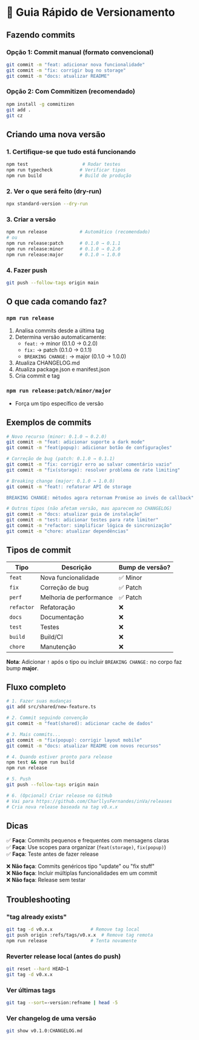 # 🚀 Guia Rápido de Versionamento

## Fazendo commits

### Opção 1: Commit manual (formato convencional)

```bash
git commit -m "feat: adicionar nova funcionalidade"
git commit -m "fix: corrigir bug no storage"
git commit -m "docs: atualizar README"
```

### Opção 2: Com Commitizen (recomendado)

```bash
npm install -g commitizen
git add .
git cz
```

## Criando uma nova versão

### 1. Certifique-se que tudo está funcionando

```bash
npm test                    # Rodar testes
npm run typecheck          # Verificar tipos
npm run build              # Build de produção
```

### 2. Ver o que será feito (dry-run)

```bash
npx standard-version --dry-run
```

### 3. Criar a versão

```bash
npm run release            # Automático (recomendado)
# ou
npm run release:patch      # 0.1.0 → 0.1.1
npm run release:minor      # 0.1.0 → 0.2.0
npm run release:major      # 0.1.0 → 1.0.0
```

### 4. Fazer push

```bash
git push --follow-tags origin main
```

## O que cada comando faz?

### `npm run release`

1. Analisa commits desde a última tag
2. Determina versão automaticamente:
   - `feat:` → minor (0.1.0 → 0.2.0)
   - `fix:` → patch (0.1.0 → 0.1.1)
   - `BREAKING CHANGE:` → major (0.1.0 → 1.0.0)
3. Atualiza CHANGELOG.md
4. Atualiza package.json e manifest.json
5. Cria commit e tag

### `npm run release:patch/minor/major`

- Força um tipo específico de versão

## Exemplos de commits

```bash
# Novo recurso (minor: 0.1.0 → 0.2.0)
git commit -m "feat: adicionar suporte a dark mode"
git commit -m "feat(popup): adicionar botão de configurações"

# Correção de bug (patch: 0.1.0 → 0.1.1)
git commit -m "fix: corrigir erro ao salvar comentário vazio"
git commit -m "fix(storage): resolver problema de rate limiting"

# Breaking change (major: 0.1.0 → 1.0.0)
git commit -m "feat!: refatorar API de storage

BREAKING CHANGE: métodos agora retornam Promise ao invés de callback"

# Outros tipos (não afetam versão, mas aparecem no CHANGELOG)
git commit -m "docs: atualizar guia de instalação"
git commit -m "test: adicionar testes para rate limiter"
git commit -m "refactor: simplificar lógica de sincronização"
git commit -m "chore: atualizar dependências"
```

## Tipos de commit

| Tipo       | Descrição               | Bump de versão? |
| ---------- | ----------------------- | --------------- |
| `feat`     | Nova funcionalidade     | ✅ Minor        |
| `fix`      | Correção de bug         | ✅ Patch        |
| `perf`     | Melhoria de performance | ✅ Patch        |
| `refactor` | Refatoração             | ❌              |
| `docs`     | Documentação            | ❌              |
| `test`     | Testes                  | ❌              |
| `build`    | Build/CI                | ❌              |
| `chore`    | Manutenção              | ❌              |

**Nota**: Adicionar `!` após o tipo ou incluir `BREAKING CHANGE:` no corpo faz bump **major**.

## Fluxo completo

```bash
# 1. Fazer suas mudanças
git add src/shared/new-feature.ts

# 2. Commit seguindo convenção
git commit -m "feat(shared): adicionar cache de dados"

# 3. Mais commits...
git commit -m "fix(popup): corrigir layout mobile"
git commit -m "docs: atualizar README com novos recursos"

# 4. Quando estiver pronto para release
npm test && npm run build
npm run release

# 5. Push
git push --follow-tags origin main

# 6. (Opcional) Criar release no GitHub
# Vai para https://github.com/CharllysFernandes/inVa/releases
# Cria nova release baseada na tag v0.x.x
```

## Dicas

✅ **Faça**: Commits pequenos e frequentes com mensagens claras  
✅ **Faça**: Use scopes para organizar (`feat(storage)`, `fix(popup)`)  
✅ **Faça**: Teste antes de fazer release

❌ **Não faça**: Commits genéricos tipo "update" ou "fix stuff"  
❌ **Não faça**: Incluir múltiplas funcionalidades em um commit  
❌ **Não faça**: Release sem testar

## Troubleshooting

### "tag already exists"

```bash
git tag -d v0.x.x              # Remove tag local
git push origin :refs/tags/v0.x.x  # Remove tag remota
npm run release                # Tenta novamente
```

### Reverter release local (antes do push)

```bash
git reset --hard HEAD~1
git tag -d v0.x.x
```

### Ver últimas tags

```bash
git tag --sort=-version:refname | head -5
```

### Ver changelog de uma versão

```bash
git show v0.1.0:CHANGELOG.md
```
